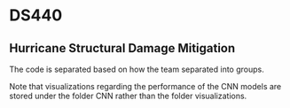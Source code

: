 # DS440
## Hurricane Structural Damage Mitigation

The code is separated based on how the team separated into groups. 

Note that visualizations regarding the performance of the CNN models are stored under the folder CNN rather than the folder visualizations. 
